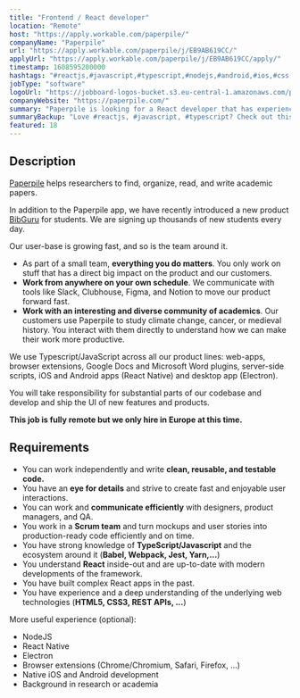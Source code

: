 ```yaml
---
title: "Frontend / React developer"
location: "Remote"
host: "https://apply.workable.com/paperpile/"
companyName: "Paperpile"
url: "https://apply.workable.com/paperpile/j/EB9AB619CC/"
applyUrl: "https://apply.workable.com/paperpile/j/EB9AB619CC/apply/"
timestamp: 1608595200000
hashtags: "#reactjs,#javascript,#typescript,#nodejs,#android,#ios,#css,#html,#windows,#ui/ux"
jobType: "software"
logoUrl: "https://jobboard-logos-bucket.s3.eu-central-1.amazonaws.com/paperpile"
companyWebsite: "https://paperpile.com/"
summary: "Paperpile is looking for a React developer that has experience and a deep understanding of the underlying web technologies."
summaryBackup: "Love #reactjs, #javascript, #typescript? Check out this job post!"
featured: 18
---
```


## Description

[Paperpile](https://paperpile.com/) helps researchers to find, organize, read, and write academic papers.

In addition to the Paperpile app, we have recently introduced a new product [BibGuru](https://bibguru.com/) for students. We are signing up thousands of new students every day.

Our user-base is growing fast, and so is the team around it.

*   As part of a small team, **everything you do matters**. You only work on stuff that has a direct big impact on the product and our customers.
*   **Work from anywhere on your own schedule**. We communicate with tools like Slack, Clubhouse, Figma, and Notion to move our product forward fast.
*   **Work with an interesting and diverse community of academics**. Our customers use Paperpile to study climate change, cancer, or medieval history. You interact with them directly to understand how we can make their work more productive.

We use Typescript/JavaScript across all our product lines: web-apps, browser extensions, Google Docs and Microsoft Word plugins, server-side scripts, iOS and Android apps (React Native) and desktop app (Electron).

You will take responsibility for substantial parts of our codebase and develop and ship the UI of new features and products.

**This job is fully remote but we only hire in Europe at this time.**

## Requirements

*   You can work independently and write **clean, reusable, and testable code.**
*   You have an **eye for details** and strive to create fast and enjoyable user interactions.
*   You can work and **communicate efficiently** with designers, product managers, and QA.
*   You work in a **Scrum team** and turn mockups and user stories into production-ready code efficiently and on time.
*   You have strong knowledge of **TypeScript/Javascript** and the ecosystem around it (**Babel, Webpack, Jest, Yarn,...**)
*   You understand **React** inside-out and are up-to-date with modern developments of the framework.
*   You have built complex React apps in the past.
*   You have experience and a deep understanding of the underlying web technologies (**HTML5, CSS3, REST APIs, ...**)

More useful experience (optional):

*   NodeJS
*   React Native
*   Electron
*   Browser extensions (Chrome/Chromium, Safari, Firefox, ...)
*   Native iOS and Android development
*   Background in research or academia
